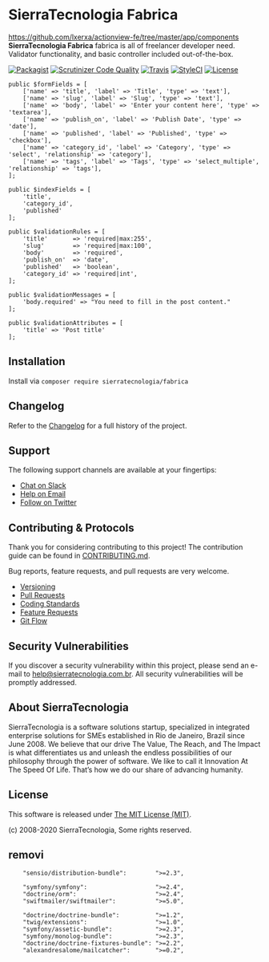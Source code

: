 # SierraTecnologia Fabrica
https://github.com/lxerxa/actionview-fe/tree/master/app/components
**SierraTecnologia Fabrica** fabrica is all of freelancer developer need. Validator functionality, and basic controller included out-of-the-box.

[![Packagist](https://img.shields.io/packagist/v/sierratecnologia/fabrica.svg?label=Packagist&style=flat-square)](https://packagist.org/packages/sierratecnologia/fabrica)
[![Scrutinizer Code Quality](https://img.shields.io/scrutinizer/g/sierratecnologia/fabrica.svg?label=Scrutinizer&style=flat-square)](https://scrutinizer-ci.com/g/sierratecnologia/fabrica/)
[![Travis](https://img.shields.io/travis/sierratecnologia/fabrica.svg?label=TravisCI&style=flat-square)](https://travis-ci.org/sierratecnologia/fabrica)
[![StyleCI](https://styleci.io/repos/60968880/shield)](https://styleci.io/repos/60968880)
[![License](https://img.shields.io/packagist/l/sierratecnologia/fabrica.svg?label=License&style=flat-square)](https://github.com/sierratecnologia/fabrica/blob/master/LICENSE)

    
    public $formFields = [
        ['name' => 'title', 'label' => 'Title', 'type' => 'text'],
        ['name' => 'slug', 'label' => 'Slug', 'type' => 'text'],
        ['name' => 'body', 'label' => 'Enter your content here', 'type' => 'textarea'],
        ['name' => 'publish_on', 'label' => 'Publish Date', 'type' => 'date'],
        ['name' => 'published', 'label' => 'Published', 'type' => 'checkbox'],
        ['name' => 'category_id', 'label' => 'Category', 'type' => 'select', 'relationship' => 'category'],
        ['name' => 'tags', 'label' => 'Tags', 'type' => 'select_multiple', 'relationship' => 'tags'],
    ];

    public $indexFields = [
        'title',
        'category_id',
        'published'
    ];

    public $validationRules = [
        'title'       => 'required|max:255',
        'slug'        => 'required|max:100',
        'body'        => 'required',
        'publish_on'  => 'date',
        'published'   => 'boolean',
        'category_id' => 'required|int',
    ];

    public $validationMessages = [
        'body.required' => "You need to fill in the post content."
    ];

    public $validationAttributes = [
        'title' => 'Post title'
    ];
## Installation

Install via `composer require sierratecnologia/fabrica`


## Changelog

Refer to the [Changelog](CHANGELOG.md) for a full history of the project.


## Support

The following support channels are available at your fingertips:

- [Chat on Slack](https://bit.ly/sierratecnologia-slack)
- [Help on Email](mailto:help@sierratecnologia.com.br)
- [Follow on Twitter](https://twitter.com/sierratecnologia)


## Contributing & Protocols

Thank you for considering contributing to this project! The contribution guide can be found in [CONTRIBUTING.md](CONTRIBUTING.md).

Bug reports, feature requests, and pull requests are very welcome.

- [Versioning](CONTRIBUTING.md#versioning)
- [Pull Requests](CONTRIBUTING.md#pull-requests)
- [Coding Standards](CONTRIBUTING.md#coding-standards)
- [Feature Requests](CONTRIBUTING.md#feature-requests)
- [Git Flow](CONTRIBUTING.md#git-flow)


## Security Vulnerabilities

If you discover a security vulnerability within this project, please send an e-mail to [help@sierratecnologia.com.br](help@sierratecnologia.com.br). All security vulnerabilities will be promptly addressed.


## About SierraTecnologia

SierraTecnologia is a software solutions startup, specialized in integrated enterprise solutions for SMEs established in Rio de Janeiro, Brazil since June 2008. We believe that our drive The Value, The Reach, and The Impact is what differentiates us and unleash the endless possibilities of our philosophy through the power of software. We like to call it Innovation At The Speed Of Life. That’s how we do our share of advancing humanity.


## License

This software is released under [The MIT License (MIT)](LICENSE).

(c) 2008-2020 SierraTecnologia, Some rights reserved.




## removi


        "sensio/distribution-bundle":        ">=2.3",

        "symfony/symfony":                   ">=2.4",
        "doctrine/orm":                      ">=2.4",
        "swiftmailer/swiftmailer":           ">=5.0",

        "doctrine/doctrine-bundle":          ">=1.2",
        "twig/extensions":                   ">=1.0",
        "symfony/assetic-bundle":            ">=2.3",
        "symfony/monolog-bundle":            ">=2.3",
        "doctrine/doctrine-fixtures-bundle": ">=2.2",
        "alexandresalome/mailcatcher":       ">=0.2",
